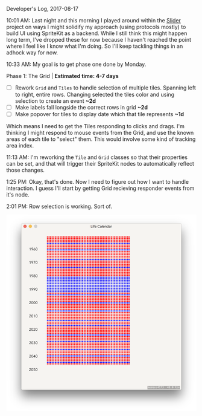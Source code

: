 Developer's Log, 2017-08-17

10:01 AM: Last night and this morning I played around within the [Slider](https://github.com/wvdk/A-Swift-Vocabulary/tree/master/Slider) project on ways I might solidify my approach (using protocols mostly) to build UI using SpriteKit as a backend. While I still think this might happen long term, I've dropped these for now because I haven't reached the point where I feel like I know what I'm doing. So I'll keep tackling things in an adhock way for now.

10:33 AM: My goal is to get phase one done by Monday.

Phase 1: The Grid | **Estimated time: 4-7 days**
- [ ] Rework `Grid` and `Tiles` to handle selection of multiple tiles. Spanning left to right, entire rows. Changing selected the tiles color and using selection to create an event **~2d**
- [ ] Make labels fall longside the correct rows in grid **~2d**
- [ ] Make popover for tiles to display date which that tile represents **~1d**

Which means I need to get the Tiles responding to clicks and drags. I'm thinking I might respond to mouse events from the Grid, and use the known areas of each tile to "select" them. This would involve some kind of tracking area index.

11:13 AM: I'm reworking the `Tile` and `Grid` classes so that their properties can be set, and that will trigger their SpriteKit nodes to automatically reflect those changes.

1:25 PM: Okay, that's done. Now I need to figure out how I want to handle interaction. I guess I'll start by getting Grid recieving responder events from it's node.

2:01 PM: Row selection is working. Sort of.

![Fig 1](./embed%20images/2017-08-17%20Fig%201.png)

